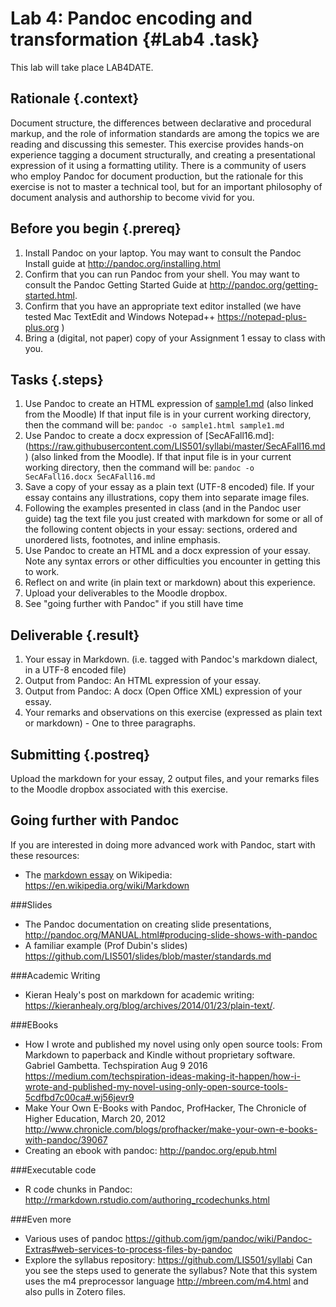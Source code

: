 # Lab 4: Pandoc encoding and transformation {#Lab4 .task}

This lab will take place LAB4DATE.

## Rationale {.context}

Document structure, the differences between declarative and procedural markup,
and the role of information standards are among the topics we are reading and 
discussing this semester. This exercise provides hands-on experience tagging a 
document structurally, and creating a presentational expression of it using
a formatting utility. There is a community of users who employ Pandoc
for document production, but the rationale for this exercise is not to master
a technical tool, but for an important philosophy of document analysis and 
authorship to become vivid for you.  
 
## Before you begin {.prereq}
1. Install Pandoc on your laptop. You may want to consult the Pandoc Install guide at http://pandoc.org/installing.html
2. Confirm that you can run Pandoc from your shell. You may want to consult the Pandoc Getting Started Guide at
   <http://pandoc.org/getting-started.html>.
3. Confirm that you have an appropriate text editor installed (we have tested Mac TextEdit and Windows Notepad++ https://notepad-plus-plus.org )
4. Bring a (digital, not paper) copy of your Assignment 1 essay to
   class with you.

## Tasks {.steps}

1. Use Pandoc to create an HTML expression of
   [sample1.md](https://raw.githubusercontent.com/LIS501/syllabi/master/labs/sample1.md) (also linked from the Moodle) If
   that input file is in your current working directory, then the
   command will be: `pandoc -o sample1.html sample1.md`
2. Use Pandoc to create a docx expression of
   [SecAFall16.md]:(https://raw.githubusercontent.com/LIS501/syllabi/master/SecAFall16.md) (also linked from the Moodle). If
   that input file is in your current working directory, then the
   command will be: `pandoc -o SecAFall16.docx SecAFall16.md`
3. Save a copy of your essay as a plain text (UTF-8 encoded) file. If
   your essay contains any illustrations, copy them into separate image
   files.
4. Following the examples presented in class (and in the Pandoc user guide)
   tag the text file you just created with markdown for some or all of the
   following content objects in your essay: sections, ordered
   and unordered lists, footnotes, and inline emphasis.
5. Use Pandoc to create an HTML and a docx expression of your
   essay. Note any syntax errors or other difficulties you encounter
   in getting this to work.
6. Reflect on and write (in plain text or markdown) about this experience.
7. Upload your deliverables to the Moodle dropbox.
8. See "going further with Pandoc" if you still have time

## Deliverable {.result}
1. Your essay in Markdown. (i.e. tagged with Pandoc's markdown dialect, in a UTF-8 encoded file)
2. Output from Pandoc: An HTML expression of your essay.
3. Output from Pandoc: A docx (Open Office XML) expression of your essay.
4. Your remarks and observations on this exercise
  (expressed as plain text or markdown) - One to three paragraphs.

## Submitting {.postreq}
Upload the markdown for your essay, 2 output files, and your remarks files to the Moodle dropbox
associated with this exercise.

## Going further with Pandoc
If you are interested in doing more advanced work with Pandoc, start with these resources:

- The [markdown essay](https://en.wikipedia.org/wiki/Markdown) on Wikipedia: https://en.wikipedia.org/wiki/Markdown

###Slides
- The Pandoc documentation on creating slide presentations, http://pandoc.org/MANUAL.html#producing-slide-shows-with-pandoc
- A familiar example (Prof Dubin's slides) https://github.com/LIS501/slides/blob/master/standards.md

###Academic Writing
- Kieran Healy's post on markdown for academic writing: https://kieranhealy.org/blog/archives/2014/01/23/plain-text/.

###EBooks
- How I wrote and published my novel using only open source tools: From Markdown to paperback and Kindle without proprietary software. Gabriel Gambetta. Techspiration Aug 9 2016 https://medium.com/techspiration-ideas-making-it-happen/how-i-wrote-and-published-my-novel-using-only-open-source-tools-5cdfbd7c00ca#.wj56jevr9
- Make Your Own E-Books with Pandoc, ProfHacker, The Chronicle of Higher Education, March 20, 2012
http://www.chronicle.com/blogs/profhacker/make-your-own-e-books-with-pandoc/39067
- Creating an ebook with pandoc: http://pandoc.org/epub.html

###Executable code
- R code chunks in Pandoc: http://rmarkdown.rstudio.com/authoring_rcodechunks.html

###Even more
- Various uses of pandoc
https://github.com/jgm/pandoc/wiki/Pandoc-Extras#web-services-to-process-files-by-pandoc
- Explore the syllabus repository: https://github.com/LIS501/syllabi Can you see the steps used to generate the syllabus? Note that this system uses the m4 preprocessor language http://mbreen.com/m4.html and also pulls in Zotero files.
